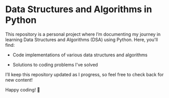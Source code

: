 # Data Structures and Algorithms in Python

This repository is a personal project where I’m documenting my journey in learning Data Structures and Algorithms (DSA) using Python. Here, you'll find:

* Code implementations of various data structures and algorithms

* Solutions to coding problems I've solved

I’ll keep this repository updated as I progress, so feel free to check back for new content!

Happy coding! 🚀
